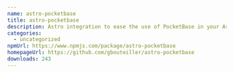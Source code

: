 ```yaml
---
name: astro-pocketbase
title: astro-pocketbase
description: Astro integration to ease the use of PocketBase in your Astro projects
categories:
  - uncategorized
npmUrl: https://www.npmjs.com/package/astro-pocketbase
homepageUrl: https://github.com/gbouteiller/astro-pocketbase
downloads: 243
---
```

